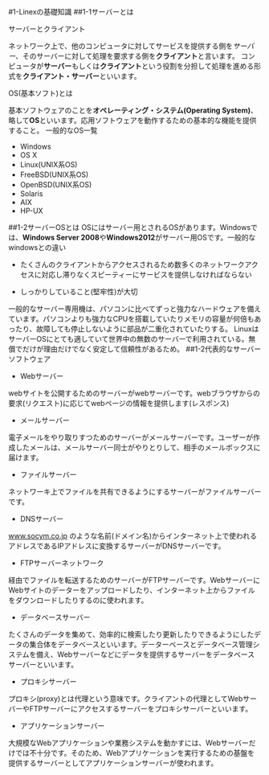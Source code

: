 #1-Linexの基礎知識
##1-1サーバーとは

サーバーとクライアント

ネットワーク上で、他のコンピュータに対してサービスを提供する側を*サーバー*、そのサーバーに対して処理を要求する側を**クライアント**と言います。
コンピュータが**サーバー**もしくは**クライアント**という役割を分担して処理を進める形式を**クライアント・サーバー**といいます。

OS(基本ソフト)とは

基本ソフトウェアのことを**オペレーティング・システム(Operating System)**、略して**OS**といいます。応用ソフトウェアを動作するための基本的な機能を提供すること。
一般的なOS一覧

* Windows
* OS X
* Linux(UNIX系OS)
* FreeBSD(UNIX系OS)
* OpenBSD(UNIX系OS)
* Solaris
* AIX
* HP-UX

##1-2サーバーOSとは
OSにはサーバー用とされるOSがあります。Windowsでは、**Windows Server 2008**や**Windows2012**がサーバー用OSです。一般的なwindowsとの違い

* たくさんのクライアントからアクセスされるため数多くのネットワークアクセスに対応し滞りなくスピーティーにサービスを提供しなければならない

* しっかりしていること(堅牢性)が大切

一般的なサーバー専用機は、パソコンに比べてずっと強力なハードウェアを備えています。パソコンよりも強力なCPUを搭載していたりメモリの容量が何倍もあったり、故障しても停止しないように部品が二重化されていたりする。
LinuxはサーバーOSにとても適していて世界中の無数のサーバーで利用されている。無償でだけが理由だけでなく安定して信頼性があるため。
##1-2代表的なサーバーソフトウェア

* Webサーバー

webサイトを公開するためのサーバーがwebサーバーです。webブラウザからの要求(リクエスト)に応じてwebページの情報を提供します(レスポンス)

* メールサーバー

電子メールをやり取りすつためのサーバーがメールサーバーです。ユーザーが作成したメールは、メールサーバー同士がやりとりして、相手のメールボックスに届けます。

* ファイルサーバー

ネットワーキ上でファイルを共有できるようにするサーバーがファイルサーバーです。

* DNSサーバー

www.socym.co.jp のような名前(ドメイン名)からインターネット上で使われるアドレスであるIPアドレスに変換するサーバーがDNSサーバーです。

* FTPサーバーネットワーク

経由でファイルを転送するためのサーバーがFTPサーバーです。WebサーバーにWebサイトのデーターをアップロードしたり、インターネット上からファイルをダウンロードしたりするのに使われます。

* データベースサーバー

たくさんのデータを集めて、効率的に検索したり更新したりできるようにしたデータの集合体をデータベースといいます。データーベースとデータベース管理システムを備え、Webサーバーなどにデータを提供するサーバーをデータベースサーバーといいます。

* プロキシサーバー

プロキシ(proxy)とは代理という意味です。クライアントの代理としてWebサーバーやFTPサーバーにアクセスするサーバーをプロキシサーバーといいます。

* アプリケーションサーバー

大規模なWebアプリケーションや業務システムを動かすには、Webサーバーだけでは不十分です。そのため、Webアプリケーションを実行するための基盤を提供するサーバーとしてアプリケーションサーバーが使われます。
